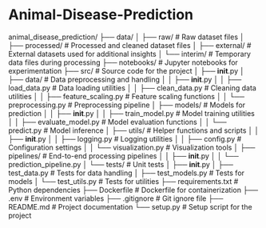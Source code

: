 # Animal-Disease-Prediction

animal_disease_prediction/
├── data/
│   ├── raw/                  # Raw dataset files
│   ├── processed/            # Processed and cleaned dataset files
│   ├── external/             # External datasets used for additional insights
│   └── interim/              # Temporary data files during processing
├── notebooks/                # Jupyter notebooks for experimentation
├── src/                      # Source code for the project
│   ├── __init__.py
│   ├── data/                 # Data preprocessing and handling
│   │   ├── __init__.py
│   │   ├── load_data.py      # Data loading utilities
│   │   ├── clean_data.py     # Cleaning data utilities
│   │   ├── feature_scaling.py # Feature scaling functions
│   │   └── preprocessing.py  # Preprocessing pipeline
│   ├── models/               # Models for prediction
│   │   ├── __init__.py
│   │   ├── train_model.py    # Model training utilities
│   │   ├── evaluate_model.py # Model evaluation functions
│   │   └── predict.py        # Model inference
│   ├── utils/                # Helper functions and scripts
│   │   ├── __init__.py
│   │   ├── logging.py        # Logging utilities
│   │   ├── config.py         # Configuration settings
│   │   └── visualization.py  # Visualization tools
│   ├── pipelines/            # End-to-end processing pipelines
│   │   ├── __init__.py
│   │   └── prediction_pipeline.py
│   └── tests/                # Unit tests
│       ├── __init__.py
│       ├── test_data.py      # Tests for data handling
│       ├── test_models.py    # Tests for models
│       └── test_utils.py     # Tests for utilities
├── requirements.txt          # Python dependencies
├── Dockerfile                # Dockerfile for containerization
├── .env                      # Environment variables
├── .gitignore                # Git ignore file
├── README.md                 # Project documentation
└── setup.py                  # Setup script for the project
